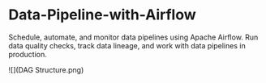 # Data-Pipeline-with-Airflow
Schedule, automate, and monitor data pipelines using Apache Airflow. Run data quality checks, track data lineage, and work with data pipelines in production.

![](DAG Structure.png)
